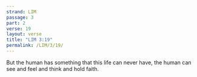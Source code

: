 ```yaml
---
strand: LIM
passage: 3
part: 2
verse: 19
layout: verse
title: "LIM 3:19"
permalink: /LIM/3/19/
---
```

But the human has something that this life can never have, the human can see and feel and think and hold faith.
